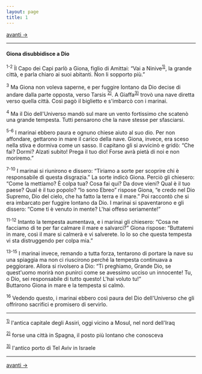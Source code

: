 ```yaml
---
layout: page
title: 1
---
```

[avanti ->](gn02.html)

--------------------------------
#### Giona disubbidisce a Dio

<sup>1-2</sup> Ïl Capo dei Capi parlò a Giona, figlio di Amittai: “Vai a
Ninive<sup>[1)](#fn__1)</sup>, la grande città, e parla chiaro ai suoi
abitanti. Non li sopporto più.”

<sup>3</sup> Ma Giona non voleva saperne, e per fuggire lontano da Dio
decise di andare dalla parte opposta, verso Tarsis
<sup>[2)](#fn__2)</sup>. A Giaffa<sup>[3)](#fn__3)</sup> trovò una nave
diretta verso quella città. Così pagò il biglietto e s'imbarcò con i
marinai.

<sup>4</sup> Ma il Dio dell'Universo mandò sul mare un vento fortissimo
che scatenò una grande tempesta. Tutti pensarono che la nave stesse per
sfasciarsi.

<sup>5-6</sup> I marinai ebbero paura e ognuno chiese aiuto al suo dio.
Per non affondare, gettarono in mare il carico della nave. Giona,
invece, era sceso nella stiva e dormiva come un sasso. Il capitano gli
si avvicinò e gridò: “Che fai? Dormi? Alzati subito\! Prega il tuo dio\!
Forse avrà pietà di noi e non moriremo.”

<sup>7-10</sup> I marinai si riunirono e dissero: “Tiriamo a sorte per
scoprire chi è responsabile di questa disgrazia.” La sorte indicò Giona.
Perciò gli chiesero: “Come la mettiamo? È colpa tua? Cosa fai qui? Da
dove vieni? Qual è il tuo paese? Qual è il tuo popolo? “Io sono Ebreo”
rispose Giona, “e credo nel Dio Supremo, Dio del cielo, che ha fatto la
terra e il mare.” Poi raccontò che si era imbarcato per fuggire lontano
da Dio. I marinai si spaventarono e gli dissero: “Come ti è venuto in
mente? L'hai offeso seriamente\!”

<sup>11-12</sup> Intanto la tempesta aumentava, e i marinai gli
chiesero: “Cosa ne facciamo di te per far calmare il mare e salvarci?”
Giona rispose: “Buttatemi in mare, così il mare si calmerà e vi
salverete. Io lo so che questa tempesta vi sta distruggendo per colpa
mia.”

<sup>13-15</sup> I marinai invece, remando a tutta forza, tentarono di
portare la nave su una spiaggia ma non ci riuscirono perché la tempesta
continuava a peggiorare. Allora si rivolsero a Dio: “Ti preghiamo,
Grande Dio, se quest'uomo morirà non punirci come se avessimo ucciso un
innocente\! Tu, o Dio, sei responsabile di tutto questo\! L'hai voluto
tu\!”  
Buttarono Giona in mare e la tempesta si calmò.

<sup>16</sup> Vedendo questo, i marinai ebbero così paura del Dio
dell'Universo che gli offrirono sacrifici e promisero di servirlo.

--------------------------------

<sup>[1)](#fnt__1)</sup> l'antica capitale degli Assiri, oggi vicino a Mosul, nel nord dell'Iraq

<sup>[2)](#fnt__2)</sup> forse una città in Spagna, il posto più lontano che conosceva

<sup>[3)](#fnt__3)</sup> l'antico porto di Tel Aviv in Israele

---------------------------------------
[avanti ->](gn02.html)
